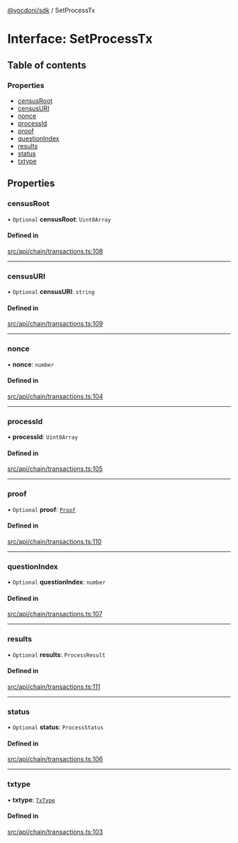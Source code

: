 [@vocdoni/sdk](/sdk) / SetProcessTx

# Interface: SetProcessTx

## Table of contents

### Properties

- [censusRoot](SetProcessTx#censusroot)
- [censusURI](SetProcessTx#censusuri)
- [nonce](SetProcessTx#nonce)
- [processId](SetProcessTx#processid)
- [proof](SetProcessTx#proof)
- [questionIndex](SetProcessTx#questionindex)
- [results](SetProcessTx#results)
- [status](SetProcessTx#status)
- [txtype](SetProcessTx#txtype)

## Properties

### censusRoot

• `Optional` **censusRoot**: `Uint8Array`

#### Defined in

[src/api/chain/transactions.ts:108](https://github.com/vocdoni/vocdoni-sdk/blob/179c92b4cecfec787d968dc02b519f64ee15c5d3/src/api/chain/transactions.ts#L108)

___

### censusURI

• `Optional` **censusURI**: `string`

#### Defined in

[src/api/chain/transactions.ts:109](https://github.com/vocdoni/vocdoni-sdk/blob/179c92b4cecfec787d968dc02b519f64ee15c5d3/src/api/chain/transactions.ts#L109)

___

### nonce

• **nonce**: `number`

#### Defined in

[src/api/chain/transactions.ts:104](https://github.com/vocdoni/vocdoni-sdk/blob/179c92b4cecfec787d968dc02b519f64ee15c5d3/src/api/chain/transactions.ts#L104)

___

### processId

• **processId**: `Uint8Array`

#### Defined in

[src/api/chain/transactions.ts:105](https://github.com/vocdoni/vocdoni-sdk/blob/179c92b4cecfec787d968dc02b519f64ee15c5d3/src/api/chain/transactions.ts#L105)

___

### proof

• `Optional` **proof**: [`Proof`](Proof)

#### Defined in

[src/api/chain/transactions.ts:110](https://github.com/vocdoni/vocdoni-sdk/blob/179c92b4cecfec787d968dc02b519f64ee15c5d3/src/api/chain/transactions.ts#L110)

___

### questionIndex

• `Optional` **questionIndex**: `number`

#### Defined in

[src/api/chain/transactions.ts:107](https://github.com/vocdoni/vocdoni-sdk/blob/179c92b4cecfec787d968dc02b519f64ee15c5d3/src/api/chain/transactions.ts#L107)

___

### results

• `Optional` **results**: `ProcessResult`

#### Defined in

[src/api/chain/transactions.ts:111](https://github.com/vocdoni/vocdoni-sdk/blob/179c92b4cecfec787d968dc02b519f64ee15c5d3/src/api/chain/transactions.ts#L111)

___

### status

• `Optional` **status**: `ProcessStatus`

#### Defined in

[src/api/chain/transactions.ts:106](https://github.com/vocdoni/vocdoni-sdk/blob/179c92b4cecfec787d968dc02b519f64ee15c5d3/src/api/chain/transactions.ts#L106)

___

### txtype

• **txtype**: [`TxType`](../enums/TxType)

#### Defined in

[src/api/chain/transactions.ts:103](https://github.com/vocdoni/vocdoni-sdk/blob/179c92b4cecfec787d968dc02b519f64ee15c5d3/src/api/chain/transactions.ts#L103)
